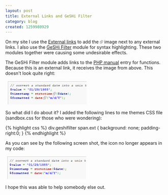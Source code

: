 ```yaml
---
layout: post
title: External Links and GeSHi Filter
category: blog
created: 1259980929
---
```

On my site I use the [External links](http://drupal.org/project/extlink) to add
the ![external link icon](/assets/images/2009/12/extlink.png) image next to any
external links. I also use the
[GeSHi Filter](http://drupal.org/project/geshifilter) module for syntax
highlighting. These two modules together were causing some undesirable effects.

<!--more-->

The GeSHi Filter module adds links to the [PHP manual](http://php.net) entry for
functions. Because this is an external link, it receives the image from above.
This doesn't look quite right:

![GeSHi Filter with external link](/assets/images/2009/12/external-link-geshi-filter.png)

So what did I do about it? I added the following lines to me themes CSS file
(sandbox.css for those who were wondering):

{% highlight css %}
div.geshifilter span.ext {
  background: none;
  padding-right:0;
}
{% endhighlight %}

As you can see by the following screen shot, the icon no longer appears in my
code:

![GeSHi Filter with no icon](/assets/images/2009/12/geshi-filter-clean.png)

I hope this was able to help somebody else out.
